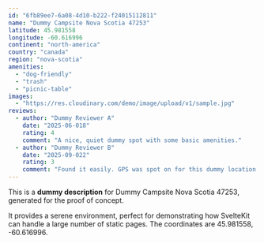 ```yaml
---
id: "6fb89ee7-6a08-4d10-b222-f24015112811"
name: "Dummy Campsite Nova Scotia 47253"
latitude: 45.981558
longitude: -60.616996
continent: "north-america"
country: "canada"
region: "nova-scotia"
amenities:
  - "dog-friendly"
  - "trash"
  - "picnic-table"
images:
  - "https://res.cloudinary.com/demo/image/upload/v1/sample.jpg"
reviews:
  - author: "Dummy Reviewer A"
    date: "2025-06-018"
    rating: 4
    comment: "A nice, quiet dummy spot with some basic amenities."
  - author: "Dummy Reviewer B"
    date: "2025-09-022"
    rating: 3
    comment: "Found it easily. GPS was spot on for this dummy location."
---
```


This is a **dummy description** for Dummy Campsite Nova Scotia 47253, generated for the proof of concept.

It provides a serene environment, perfect for demonstrating how SvelteKit can handle a large number of static pages. The coordinates are 45.981558, -60.616996.
